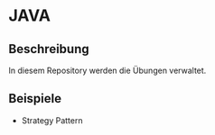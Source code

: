 JAVA
====

Beschreibung
------------
In diesem Repository werden die Übungen verwaltet.

Beispiele
---------
* Strategy Pattern